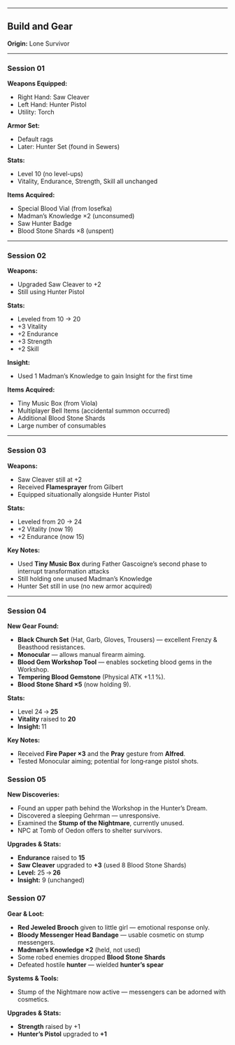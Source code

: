 
---

## Build and Gear

**Origin:** Lone Survivor

---

### Session 01

**Weapons Equipped:**

* Right Hand: Saw Cleaver
* Left Hand: Hunter Pistol
* Utility: Torch

**Armor Set:**

* Default rags
* Later: Hunter Set (found in Sewers)

**Stats:**

* Level 10 (no level-ups)
* Vitality, Endurance, Strength, Skill all unchanged

**Items Acquired:**

* Special Blood Vial (from Iosefka)
* Madman’s Knowledge ×2 (unconsumed)
* Saw Hunter Badge
* Blood Stone Shards ×8 (unspent)

---

### Session 02

**Weapons:**

* Upgraded Saw Cleaver to +2
* Still using Hunter Pistol

**Stats:**

* Leveled from 10 → 20
* +3 Vitality
* +2 Endurance
* +3 Strength
* +2 Skill

**Insight:**

* Used 1 Madman’s Knowledge to gain Insight for the first time

**Items Acquired:**

* Tiny Music Box (from Viola)
* Multiplayer Bell Items (accidental summon occurred)
* Additional Blood Stone Shards
* Large number of consumables

---

### Session 03

**Weapons:**

* Saw Cleaver still at +2
* Received **Flamesprayer** from Gilbert
* Equipped situationally alongside Hunter Pistol

**Stats:**

* Leveled from 20 → 24
* +2 Vitality (now 19)
* +2 Endurance (now 15)

**Key Notes:**

* Used **Tiny Music Box** during Father Gascoigne’s second phase to interrupt transformation attacks
* Still holding one unused Madman’s Knowledge
* Hunter Set still in use (no new armor acquired)

---


### Session 04

**New Gear Found:**

* **Black Church Set** (Hat, Garb, Gloves, Trousers) — excellent Frenzy & Beasthood resistances.  
* **Monocular** — allows manual firearm aiming.  
* **Blood Gem Workshop Tool** — enables socketing blood gems in the Workshop.  
* **Tempering Blood Gemstone** (Physical ATK +1.1 %).  
* **Blood Stone Shard ×5** (now holding 9).

**Stats:**

* Level 24 → **25**  
* **Vitality** raised to **20**  
* **Insight:** 11

**Key Notes:**

* Received **Fire Paper ×3** and the **Pray** gesture from **Alfred**.  
* Tested Monocular aiming; potential for long‑range pistol shots.


### Session 05

**New Discoveries:**

* Found an upper path behind the Workshop in the Hunter’s Dream.  
* Discovered a sleeping Gehrman — unresponsive.  
* Examined the **Stump of the Nightmare**, currently unused.  
* NPC at Tomb of Oedon offers to shelter survivors.

**Upgrades & Stats:**

* **Endurance** raised to **15**  
* **Saw Cleaver** upgraded to **+3** (used 8 Blood Stone Shards)  
* **Level:** 25 → **26**  
* **Insight:** 9 (unchanged)


### Session 07

**Gear & Loot:**

* **Red Jeweled Brooch** given to little girl — emotional response only.  
* **Bloody Messenger Head Bandage** — usable cosmetic on stump messengers.  
* **Madman’s Knowledge ×2** (held, not used)  
* Some robed enemies dropped **Blood Stone Shards**  
* Defeated hostile **hunter** — wielded **hunter’s spear**

**Systems & Tools:**

* Stump of the Nightmare now active — messengers can be adorned with cosmetics.

**Upgrades & Stats:**

* **Strength** raised by +1  
* **Hunter’s Pistol** upgraded to **+1**
